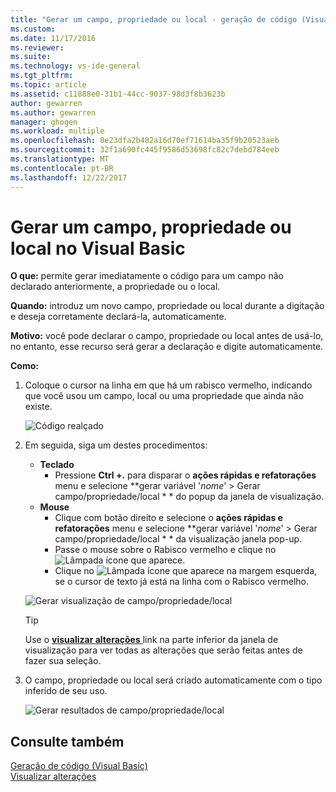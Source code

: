 ```yaml
---
title: "Gerar um campo, propriedade ou local - geração de código (Visual Basic) | Microsoft Docs"
ms.custom: 
ms.date: 11/17/2016
ms.reviewer: 
ms.suite: 
ms.technology: vs-ide-general
ms.tgt_pltfrm: 
ms.topic: article
ms.assetid: c11888e0-31b1-44cc-9037-98d3f8b3623b
author: gewarren
ms.author: gewarren
manager: ghogen
ms.workload: multiple
ms.openlocfilehash: 8e23dfa2b482a16d70ef71614ba35f9b20523aeb
ms.sourcegitcommit: 32f1a690fc445f9586d53698fc82c7debd784eeb
ms.translationtype: MT
ms.contentlocale: pt-BR
ms.lasthandoff: 12/22/2017
---
```

# <a name="generate-a-field-property-or-local-in-visual-basic"></a>Gerar um campo, propriedade ou local no Visual Basic
**O que:** permite gerar imediatamente o código para um campo não declarado anteriormente, a propriedade ou o local. 

**Quando:** introduz um novo campo, propriedade ou local durante a digitação e deseja corretamente declará-la, automaticamente.  

**Motivo:** você pode declarar o campo, propriedade ou local antes de usá-lo, no entanto, esse recurso será gerar a declaração e digite automaticamente. 

**Como:**

1. Coloque o cursor na linha em que há um rabisco vermelho, indicando que você usou um campo, local ou uma propriedade que ainda não existe.

   ![Código realçado](media/field_highlight.png)

1. Em seguida, siga um destes procedimentos:
   * **Teclado**
     * Pressione **Ctrl +.** para disparar o **ações rápidas e refatorações** menu e selecione  **gerar variável '*nome*' > Gerar campo/propriedade/local * * do popup da janela de visualização.
   * **Mouse**
     * Clique com botão direito e selecione o **ações rápidas e refatorações** menu e selecione  **gerar variável '*nome*' > Gerar campo/propriedade/local * * da visualização janela pop-up.
     * Passe o mouse sobre o Rabisco vermelho e clique no ![Lâmpada](media/bulb.png) ícone que aparece.
     * Clique no ![Lâmpada](media/bulb.png) ícone que aparece na margem esquerda, se o cursor de texto já está na linha com o Rabisco vermelho.

   ![Gerar visualização de campo/propriedade/local](media/field_preview.png)

   >[!TIP]
   >Use o [ **visualizar alterações** ](../../ide/preview-changes.md) link na parte inferior da janela de visualização para ver todas as alterações que serão feitas antes de fazer sua seleção.

1. O campo, propriedade ou local será criado automaticamente com o tipo inferido de seu uso.

   ![Gerar resultados de campo/propriedade/local](media/field_result.png)

## <a name="see-also"></a>Consulte também  
[Geração de código (Visual Basic)](../code-generation-vb.md)  
[Visualizar alterações](../../ide/preview-changes.md)
